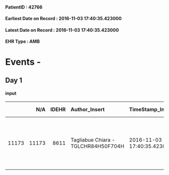
#### PatientID : 42766
#### Earliest Date on Record : 2016-11-03 17:40:35.423000
#### Latest Date on Record : 2016-11-03 17:40:35.423000
#### EHR Type : AMB

# Events - 

## Day 1

#### input
|       |    N/A |   IDEHR | Author_Insert                       | TimeStamp_Insert           | EHRType   |   PatientID |   IDDigitalSignDocument | persone_vicine   |   Unnamed: 0_x.1 |   IDANAMNESI_SOCIALE | Patient   | FamigliaAltro   | Paziente_T   | FamigliaAltro_T   |   Non_Rilevabile_x.1 | Note_Non_Rilevabile_x.1   | opt_Problemi   | chk_contr_sintomi   | chk_competenza                                 | opt_paziente_a   | opt_famiglia_a   | opt_adeguatezza   | ds_note_ad                                                                             | opt_paziente_solo   | ds_note_con                                                                             | opt_presente_assente   | Presenza_minori   | Caregiver_principale   | opt_capacita     | ds_familiari_coinv                                     | opt_necessario   | opt_presente   | opt_risorse_ec   | opt_paziente_psi   | opt_Ins_vol   | opt_esenzione   | opt_inv_civile            |   ds_codice_es | Needs     | Domestic partnership           | Fragility      | opt_disponibilita_f   | opt_indennita_acc         | opt_legge                 | opt_famiglia_psi   | opt_disponibilit_paz   |
|------:|-------:|--------:|:------------------------------------|:---------------------------|:----------|------------:|------------------------:|:-----------------|-----------------:|---------------------:|:----------|:----------------|:-------------|:------------------|---------------------:|:--------------------------|:---------------|:--------------------|:-----------------------------------------------|:-----------------|:-----------------|:------------------|:---------------------------------------------------------------------------------------|:--------------------|:----------------------------------------------------------------------------------------|:-----------------------|:------------------|:-----------------------|:-----------------|:-------------------------------------------------------|:-----------------|:---------------|:-----------------|:-------------------|:--------------|:----------------|:--------------------------|---------------:|:----------|:-------------------------------|:---------------|:----------------------|:--------------------------|:--------------------------|:-------------------|:-----------------------|
| 11173 |  11173 |    8611 | Tagliabue Chiara - TGLCHR84H50F704H | 2016-11-03 17:40:35.423000 | AMB       |       42766 |                  542351 | N/A              |             4532 |                 2939 | Si#1      | Si#1            | Si#1         | Si#1              |                    0 | NR                        | No#0           | controllo sintomi#0 | competenza/capacit√† assistenziale caregiver#0 | Congruenti#1     | Congruenti#1     | Da valutare#2     | La moglie anziana √® preoccupata di non riuscire ad assistere adeguatamente il marito. | No#0                | Vive con la moglie Luigia di 78 aa, non hanno figli, presente una badante nelle 24 ore. | Presente#1             | No#0              | his wife and caregiver | Incrementabile#1 | Un nipote Paolo, vive a Milano e lavora a tempo pieno. | Si#1             | Si#1           | Adeguate#1       | No#0               | No#0          | Si#1            | in fase di accertamento#2 |             48 | Clinici#0 | Coniuge/Convivente#0;Badante#1 | psico-fisica#3 | Si#1                  | in fase di accertamento#2 | in fase di accertamento#2 | No#0               | Si#1                   |


